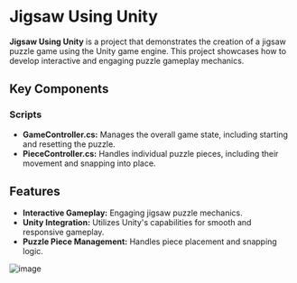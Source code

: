 # Jigsaw Using Unity

**Jigsaw Using Unity** is a project that demonstrates the creation of a jigsaw puzzle game using the Unity game engine. This project showcases how to develop interactive and engaging puzzle gameplay mechanics.

## Key Components

### Scripts
- **GameController.cs:** Manages the overall game state, including starting and resetting the puzzle.
- **PieceController.cs:** Handles individual puzzle pieces, including their movement and snapping into place.

## Features

- **Interactive Gameplay:** Engaging jigsaw puzzle mechanics.
- **Unity Integration:** Utilizes Unity's capabilities for smooth and responsive gameplay.
- **Puzzle Piece Management:** Handles piece placement and snapping logic.

![image](https://github.com/khaled71612000/Jigsaw-Using-Unity/assets/59780800/eb28b657-8b8d-4780-954e-40e94c3edf30)
